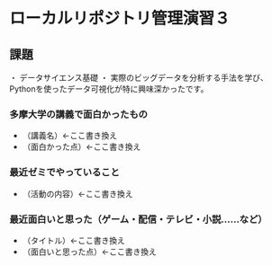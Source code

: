 
# ローカルリポジトリ管理演習３

## 課題
・ データサイエンス基礎
・ 実際のビッグデータを分析する手法を学び、Pythonを使ったデータ可視化が特に興味深かったです。

### 多摩大学の講義で面白かったもの
- （講義名）←ここ書き換え
- （面白かった点）←ここ書き換え

### 最近ゼミでやっていること
- （活動の内容）←ここ書き換え

### 最近面白いと思った（ゲーム・配信・テレビ・小説……など）
- （タイトル）←ここ書き換え
- （面白いと思った点）←ここ書き換え
